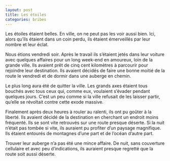 ```yaml
---
layout: post
title: Les étoiles
categories: bribes
---
```


Les étoiles étaient belles. En ville, on ne peut pas les voir aussi bien. Ici, alors qu’ils étaient dans un coin perdu, ils étaient émerveillés par leur nombre et leur éclat.

Nous étions vendredi soir. Après le travail ils s’étaient jetés dans leur voiture avec quelques affaires pour un long week-end en amoureux, loin de la grande ville. Ils avaient prêt de cinq cent kilomètres à parcourir pour rejoindre leur destination. Ils avaient décidés de faire une bonne moitié de la route le vendredi et de dormir dans une auberge en chemin.

Le plus long aura été de quitter la ville. Les grands axes étaient tous bouchés avec tous ceux qui, comme eux, voulaient s’évader pendant quelques jours. C’est un peu comme si la ville refusait de les laisser partir, qu’elle se révoltait contre cette exode massive.

Finalement après deux heures à rouler au ralenti, ils ont pu goûter à la liberté. Ils avaient décidé de la destination en cherchant un endroit moins fréquenté. Ils se sont vite retrouvés sur une route presque déserte. Si la nuit n’était pas tombée si vite, ils auraient pu profiter d’un paysage magnifique. Ils étaient entourés de montagnes d’une part et de l’océan d’autre part.

Trouver leur auberge n’a pas été une mince affaire. De nuit, sans couverture cellulaire et avec peu d’indications, ils auraient presque regretté que la route soit aussi déserte.